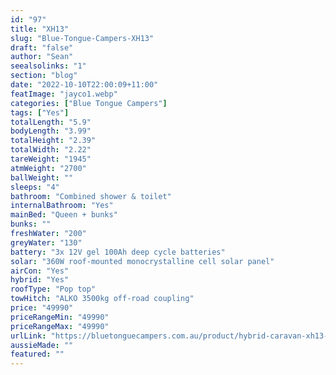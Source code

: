 ```yaml
---
id: "97"
title: "XH13"
slug: "Blue-Tongue-Campers-XH13"
draft: "false"
author: "Sean"
seealsolinks: "1"
section: "blog"
date: "2022-10-10T22:00:09+11:00"
featImage: "jayco1.webp"
categories: ["Blue Tongue Campers"]
tags: ["Yes"]
totalLength: "5.9"
bodyLength: "3.99"
totalHeight: "2.39"
totalWidth: "2.22"
tareWeight: "1945"
atmWeight: "2700"
ballWeight: ""
sleeps: "4"
bathroom: "Combined shower & toilet"
internalBathroom: "Yes"
mainBed: "Queen + bunks"
bunks: ""
freshWater: "200"
greyWater: "130"
battery: "3x 12V gel 100Ah deep cycle batteries"
solar: "360W roof-mounted monocrystalline cell solar panel"
airCon: "Yes"
hybrid: "Yes"
roofType: "Pop top"
towHitch: "ALKO 3500kg off-road coupling"
price: "49990"
priceRangeMin: "49990"
priceRangeMax: "49990"
urlLink: "https://bluetonguecampers.com.au/product/hybrid-caravan-xh13-2/"
aussieMade: ""
featured: ""
---
```

